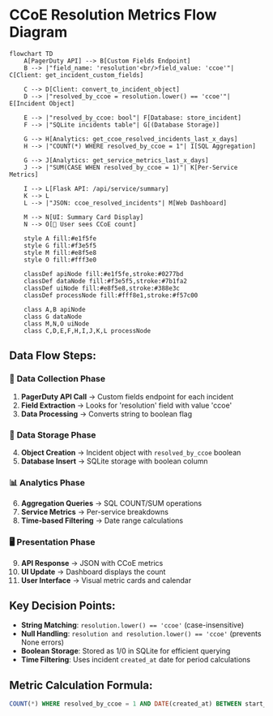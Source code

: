 # CCoE Resolution Metrics Flow Diagram

```mermaid
flowchart TD
    A[PagerDuty API] --> B[Custom Fields Endpoint]
    B --> |"field_name: 'resolution'<br/>field_value: 'ccoe'"| C[Client: get_incident_custom_fields]
    
    C --> D[Client: convert_to_incident_object]
    D --> |"resolved_by_ccoe = resolution.lower() == 'ccoe'"| E[Incident Object]
    
    E --> |"resolved_by_ccoe: bool"| F[Database: store_incident]
    F --> |"SQLite incidents table"| G[(Database Storage)]
    
    G --> H[Analytics: get_ccoe_resolved_incidents_last_x_days]
    H --> |"COUNT(*) WHERE resolved_by_ccoe = 1"| I[SQL Aggregation]
    
    G --> J[Analytics: get_service_metrics_last_x_days]
    J --> |"SUM(CASE WHEN resolved_by_ccoe = 1)"| K[Per-Service Metrics]
    
    I --> L[Flask API: /api/service/summary]
    K --> L
    L --> |"JSON: ccoe_resolved_incidents"| M[Web Dashboard]
    
    M --> N[UI: Summary Card Display]
    N --> O[👤 User sees CCoE count]
    
    style A fill:#e1f5fe
    style G fill:#f3e5f5
    style M fill:#e8f5e8
    style O fill:#fff3e0
    
    classDef apiNode fill:#e1f5fe,stroke:#0277bd
    classDef dataNode fill:#f3e5f5,stroke:#7b1fa2
    classDef uiNode fill:#e8f5e8,stroke:#388e3c
    classDef processNode fill:#fff8e1,stroke:#f57c00
    
    class A,B apiNode
    class G dataNode
    class M,N,O uiNode
    class C,D,E,F,H,I,J,K,L processNode
```

## Data Flow Steps:

### 🔄 **Data Collection Phase**
1. **PagerDuty API Call** → Custom fields endpoint for each incident
2. **Field Extraction** → Looks for 'resolution' field with value 'ccoe'
3. **Data Processing** → Converts string to boolean flag

### 💾 **Data Storage Phase**
4. **Object Creation** → Incident object with `resolved_by_ccoe` boolean
5. **Database Insert** → SQLite storage with boolean column

### 📊 **Analytics Phase**
6. **Aggregation Queries** → SQL COUNT/SUM operations
7. **Service Metrics** → Per-service breakdowns
8. **Time-based Filtering** → Date range calculations

### 🖥️ **Presentation Phase**
9. **API Response** → JSON with CCoE metrics
10. **UI Update** → Dashboard displays the count
11. **User Interface** → Visual metric cards and calendar

## Key Decision Points:

- **String Matching**: `resolution.lower() == 'ccoe'` (case-insensitive)
- **Null Handling**: `resolution and resolution.lower() == 'ccoe'` (prevents None errors)
- **Boolean Storage**: Stored as 1/0 in SQLite for efficient querying
- **Time Filtering**: Uses incident `created_at` date for period calculations

## Metric Calculation Formula:
```sql
COUNT(*) WHERE resolved_by_ccoe = 1 AND DATE(created_at) BETWEEN start_date AND end_date
```